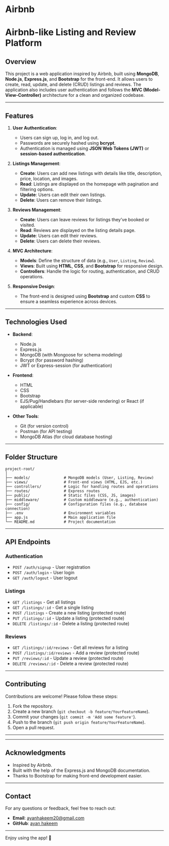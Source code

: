 # Airbnb
# Airbnb-like Listing and Review Platform

## Overview

This project is a web application inspired by Airbnb, built using **MongoDB**, **Node.js**, **Express.js**, and **Bootstrap** for the front-end. It allows users to create, read, update, and delete (CRUD) listings and reviews. The application also includes user authentication and follows the **MVC (Model-View-Controller)** architecture for a clean and organized codebase.

---

## Features

1. **User Authentication**:
   - Users can sign up, log in, and log out.
   - Passwords are securely hashed using **bcrypt**.
   - Authentication is managed using **JSON Web Tokens (JWT)** or **session-based authentication**.

2. **Listings Management**:
   - **Create**: Users can add new listings with details like title, description, price, location, and images.
   - **Read**: Listings are displayed on the homepage with pagination and filtering options.
   - **Update**: Users can edit their own listings.
   - **Delete**: Users can remove their listings.

3. **Reviews Management**:
   - **Create**: Users can leave reviews for listings they’ve booked or visited.
   - **Read**: Reviews are displayed on the listing details page.
   - **Update**: Users can edit their reviews.
   - **Delete**: Users can delete their reviews.

4. **MVC Architecture**:
   - **Models**: Define the structure of data (e.g., `User`, `Listing`, `Review`).
   - **Views**: Built using **HTML**, **CSS**, and **Bootstrap** for responsive design.
   - **Controllers**: Handle the logic for routing, authentication, and CRUD operations.

5. **Responsive Design**:
   - The front-end is designed using **Bootstrap** and custom **CSS** to ensure a seamless experience across devices.

---

## Technologies Used

- **Backend**:
  - Node.js
  - Express.js
  - MongoDB (with Mongoose for schema modeling)
  - Bcrypt (for password hashing)
  - JWT or Express-session (for authentication)

- **Frontend**:
  - HTML
  - CSS
  - Bootstrap
  - EJS/Pug/Handlebars (for server-side rendering) or React (if applicable)

- **Other Tools**:
  - Git (for version control)
  - Postman (for API testing)
  - MongoDB Atlas (for cloud database hosting)

---


## Folder Structure

```
project-root/
│
├── models/               # MongoDB models (User, Listing, Review)
├── views/                # Front-end views (HTML, EJS, etc.)
├── controllers/          # Logic for handling routes and operations
├── routes/               # Express routes
├── public/               # Static files (CSS, JS, images)
├── middleware/           # Custom middleware (e.g., authentication)
├── config/               # Configuration files (e.g., database connection)
├── .env                  # Environment variables
├── app.js                # Main application file
└── README.md             # Project documentation
```

---

## API Endpoints

### Authentication
- `POST /auth/signup` - User registration
- `POST /auth/login` - User login
- `GET /auth/logout` - User logout

### Listings
- `GET /listings` - Get all listings
- `GET /listings/:id` - Get a single listing
- `POST /listings` - Create a new listing (protected route)
- `PUT /listings/:id` - Update a listing (protected route)
- `DELETE /listings/:id` - Delete a listing (protected route)

### Reviews
- `GET /listings/:id/reviews` - Get all reviews for a listing
- `POST /listings/:id/reviews` - Add a review (protected route)
- `PUT /reviews/:id` - Update a review (protected route)
- `DELETE /reviews/:id` - Delete a review (protected route)

---


## Contributing

Contributions are welcome! Please follow these steps:
1. Fork the repository.
2. Create a new branch (`git checkout -b feature/YourFeatureName`).
3. Commit your changes (`git commit -m 'Add some feature'`).
4. Push to the branch (`git push origin feature/YourFeatureName`).
5. Open a pull request.

---


---

## Acknowledgments

- Inspired by Airbnb.
- Built with the help of the Express.js and MongoDB documentation.
- Thanks to Bootstrap for making front-end development easier.

---

## Contact

For any questions or feedback, feel free to reach out:
- **Email**: ayanhakeem20@gmail.com
- **GitHub**: [ayan hakeem](https://github.com/ayanhakeem)

---

Enjoy using the app! 🚀
